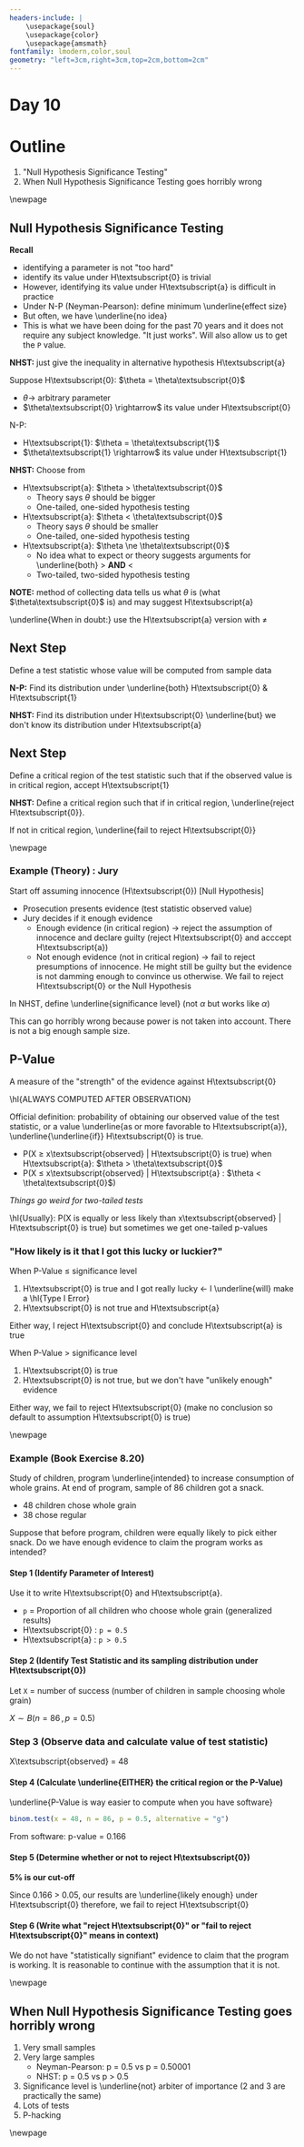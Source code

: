 ```yaml
---
headers-include: |
	\usepackage{soul}
	\usepackage{color}
	\usepackage{amsmath}
fontfamily: lmodern,color,soul
geometry: "left=3cm,right=3cm,top=2cm,bottom=2cm"
---
```


# Day 10

# Outline

1. "Null Hypothesis Significance Testing"
2. When Null Hypothesis Significance Testing goes horribly wrong

\newpage


## Null Hypothesis Significance Testing

**Recall**

- identifying a parameter is not "too hard"
- identify its value under H\textsubscript{0} is trivial
- However, identifying its value under H\textsubscript{a} is difficult in practice
- Under N-P (Neyman-Pearson): define minimum \underline{effect size}
- But often, we have \underline{no idea}
- This is what we have been doing for the past 70 years and it does not require any subject knowledge. "It just works". Will also allow us to get the `P` value.

**NHST:** just give the inequality in alternative hypothesis H\textsubscript{a}

Suppose H\textsubscript{0}: $\theta = \theta\textsubscript{0}$

- $\theta \rightarrow$ arbitrary parameter
- $\theta\textsubscript{0} \rightarrow$ its value under H\textsubscript{0}

N-P: 

- H\textsubscript{1}: $\theta = \theta\textsubscript{1}$
- $\theta\textsubscript{1} \rightarrow$ its value under H\textsubscript{1}

**NHST:** Choose from

- H\textsubscript{a}: $\theta > \theta\textsubscript{0}$
	- Theory says $\theta$ should be bigger
	- One-tailed, one-sided hypothesis testing
- H\textsubscript{a}: $\theta < \theta\textsubscript{0}$
	- Theory says $\theta$ should be smaller
	- One-tailed, one-sided hypothesis testing
- H\textsubscript{a}: $\theta \ne \theta\textsubscript{0}$
	- No idea what to expect or theory suggests arguments for \underline{both} > **AND** < 
	- Two-tailed, two-sided hypothesis testing

**NOTE:** method of collecting data tells us what $\theta$ is (what $\theta\textsubscript{0}$ is) and may suggest H\textsubscript{a}

\underline{When in doubt:} use the H\textsubscript{a} version with $\ne$

## Next Step

Define a test statistic whose value will be computed from sample data

**N-P:** Find its distribution under \underline{both} H\textsubscript{0} & H\textsubscript{1}

**NHST:** Find its distribution under H\textsubscript{0} \underline{but} we don't know its distribution under H\textsubscript{a}

## Next Step

Define a critical region of the test statistic such that if the observed value is in critical region, accept H\textsubscript{1}

**NHST:** Define a critical region such that if in critical region, \underline{reject H\textsubscript{0}}.

If not in critical region, \underline{fail to reject H\textsubscript{0}}

\newpage

### Example (Theory) : Jury

Start off assuming innocence (H\textsubscript{0}) [Null Hypothesis]

- Prosecution presents evidence (test statistic observed value)
- Jury decides if it enough evidence
	- Enough evidence (in critical region) $\rightarrow$ reject the assumption of innocence and declare guilty (reject H\textsubscript{0} and acccept H\textsubscript{a})
	- Not enough evidence (not in critical region) $\rightarrow$ fail to reject presumptions of innocence. He might still be guilty but the evidence is not damming enough to convince us otherwise. We fail to reject H\textsubscript{0} or the Null Hypothesis

In NHST, define \underline{significance level} (not $\alpha$ but works like $\alpha$)

This can go horribly wrong because power is not taken into account. There is not a big enough sample size.

## P-Value

A measure of the "strength" of the evidence against H\textsubscript{0}

\hl{ALWAYS COMPUTED AFTER OBSERVATION}

Official definition: probability of obtaining our observed value of the test statistic, or a value \underline{as or more favorable to H\textsubscript{a}}, \underline{\underline{if}} H\textsubscript{0} is true.

- P(X $\ge$ x\textsubscript{observed} | H\textsubscript{0} is true) when H\textsubscript{a}: $\theta > \theta\textsubscript{0}$
- P(X $\le$ x\textsubscript{observed} | H\textsubscript{a} : $\theta < \theta\textsubscript{0}$) 

*Things go weird for two-tailed tests*

\hl{Usually}: P(X is equally or less likely than x\textsubscript{observed} | H\textsubscript{0} is true) but sometimes we get one-tailed p-values

### "How likely is it that I got this lucky or luckier?"

When P-Value $\le$ significance level

1. H\textsubscript{0} is true and I got really lucky $\leftarrow$ I \underline{will} make a \hl{Type I Error}
2. H\textsubscript{0} is not true and H\textsubscript{a}

Either way, I reject H\textsubscript{0} and conclude H\textsubscript{a} is true

When P-Value > significance level

1. H\textsubscript{0} is true
2. H\textsubscript{0} is not true, but we don't have "unlikely enough" evidence

Either way, we fail to reject H\textsubscript{0} (make no conclusion so default to assumption H\textsubscript{0} is true)

\newpage

### Example (Book Exercise 8.20)

Study of children, program \underline{intended} to increase consumption of whole grains. At end of program, sample of 86 children got a snack.

- 48 children chose whole grain
- 38 chose regular

Suppose that before program, children were equally likely to pick either snack. Do we have enough evidence to claim the program works as intended?

#### Step 1 (Identify Parameter of Interest)

Use it to write H\textsubscript{0} and H\textsubscript{a}.

- `p` = Proportion of all children who choose whole grain (generalized results)
- H\textsubscript{0} : `p = 0.5`
- H\textsubscript{a} : `p > 0.5`

#### Step 2 (Identify Test Statistic and its sampling distribution under H\textsubscript{0})

Let `X` = number of success (number of children in sample choosing whole grain)

$X \sim B(n=86\, , p=0.5)$

### Step 3 (Observe data and calculate value of test statistic)

X\textsubscript{observed} = 48

#### Step 4 (Calculate \underline{EITHER} the critical region or the P-Value)

\underline{P-Value is way easier to compute when you have software}

```r
binom.test(x = 48, n = 86, p = 0.5, alternative = "g")
```

From software: p-value = 0.166

#### Step 5 (Determine whether or not to reject H\textsubscript{0})


**5% is our cut-off**

Since 0.166 > 0.05, our results are \underline{likely enough} under H\textsubscript{0} therefore, we fail to reject H\textsubscript{0}

#### Step 6 (Write what "reject H\textsubscript{0}" or "fail to reject H\textsubscript{0}" means in context)

We do not have "statistically signifiant" evidence to claim that the program is working. It is reasonable to continue with the assumption that it is not.

\newpage


## When Null Hypothesis Significance Testing goes horribly wrong

1. Very small samples
2. Very large samples
	- Neyman-Pearson: p = 0.5 vs p = 0.50001
	- NHST: p = 0.5 vs p > 0.5
3. Significance level is \underline{not} arbiter of importance (2 and 3 are practically the same)
4. Lots of tests
5. P-hacking

\newpage
